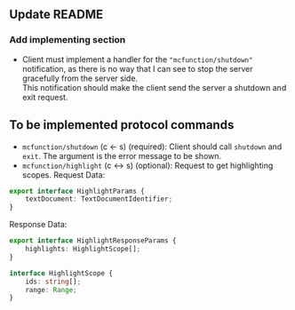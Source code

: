 ## Update README 
### Add implementing section
 - Client must implement a handler for the `"mcfunction/shutdown"` notification, as there is no way that I can see to stop the server gracefully from the server side.  
 This notification should make the client send the server a shutdown and exit request.

## To be implemented protocol commands
 - `mcfunction/shutdown` (c <- s) (required): Client should call `shutdown` and `exit`. The argument is the error message to be shown.
 - `mcfunction/highlight` (c <-> s) (optional): Request to get highlighting scopes. Request Data: 
```ts
export interface HighlightParams {
    textDocument: TextDocumentIdentifier;
}
```  
Response Data: 
```ts
export interface HighlightResponseParams {
    highlights: HighlightScope[];
}

interface HighlightScope {
    ids: string[];
    range: Range;
}
```
